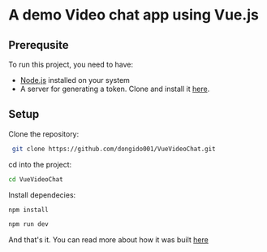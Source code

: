 # A demo Video chat app using Vue.js
   
## Prerequsite

To run this project, you need to have:

- [Node.js](https://nodejs.org/) installed on your system
- A server for generating a token. Clone and install it [here](https://github.com/dongido001/TwilioNodeServer.git).

## Setup

Clone the repository:

``` bash
 git clone https://github.com/dongido001/VueVideoChat.git
```

cd into the project:
``` bash
cd VueVideoChat
```

Install dependecies:

``` bash
npm install
```

``` bash
npm run dev
```

And that's it. You can read more about how it was built [here](https://blog.twilio.com)
